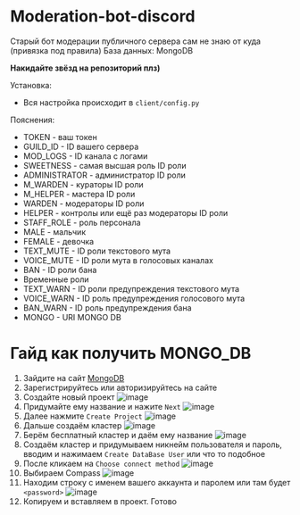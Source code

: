 # Moderation-bot-discord
Старый бот модерации публичного сервера сам не знаю от куда (привязка под правила)
База данных: MongoDB

**Накидайте звёзд на репозиторий плз)**

Установка:
- Вся настройка происходит в `client/config.py`

Пояснения:
- TOKEN - ваш токен
- GUILD_ID - ID вашего сервера
- MOD_LOGS - ID канала с логами
- SWEETNESS - самая высшая роль ID роли
- ADMINISTRATOR - администратор ID роли
- M_WARDEN - кураторы ID роли
- M_HELPER - мастера ID роли
- WARDEN - модераторы ID роли
- HELPER - контролы или ещё раз модераторы ID роли
- STAFF_ROLE - роль персонала
- MALE - мальчик
- FEMALE - девочка
- TEXT_MUTE - ID роли текстового мута
- VOICE_MUTE - ID роли мута в голосовых каналах
- BAN - ID роли бана
- Временные роли
- TEXT_WARN - ID роли предупреждения текстового мута
- VOICE_WARN - ID роль предупреждения голосового мута
- BAN_WARN - ID роль предупреждения бана
- MONGO - URI MONGO DB


# Гайд как получить MONGO_DB 
1. Зайдите на сайт [MongoDB](https://www.mongodb.com)
2. Зарегистрируйтесь или авторизируйтесь на сайте
3. Создайте новый проект ![image](https://github.com/Fequme/Moderation-bot-discord/assets/142742415/159f79da-9f3e-41e7-9ff6-bea137b61904)
4. Придумайте ему название и нажите `Next` ![image](https://github.com/Fequme/Moderation-bot-discord/assets/142742415/6f444d85-c023-4cf5-b986-6c41b621bf0c)
5. Далее нажмите `Create Project` ![image](https://github.com/Fequme/Moderation-bot-discord/assets/142742415/47ac87f8-2d7f-4d88-a016-132fe5d1bb28)
6. Дальше создаём кластер ![image](https://github.com/Fequme/Moderation-bot-discord/assets/142742415/80ab7502-ada1-480d-97fd-beae0e39e0bc)
7. Берём бесплатный кластер и даём ему название ![image](https://github.com/Fequme/Moderation-bot-discord/assets/142742415/7b57ba8c-4c5e-407e-b34c-a7bf06e2e44e)
8. Создаём кластер и придумываем никнейм пользователя и пароль, вводим и нажимаем `Create DataBase User` или что то подобное
9. После кликаем на `Choose connect method` ![image](https://github.com/Fequme/Moderation-bot-discord/assets/142742415/45c13a16-4f4e-461c-a837-7d2082ac369b)
10. Выбираем Compass ![image](https://github.com/Fequme/Moderation-bot-discord/assets/142742415/7480988e-a89d-4f98-8d40-a25d075a4d14)
11. Находим строку с именем вашего аккаунта и паролем или там будет `<password>` ![image](https://github.com/Fequme/Moderation-bot-discord/assets/142742415/1a7027e0-bc83-437c-acec-71238e6bed7b)
12. Копируем и вставляем в проект. Готово





